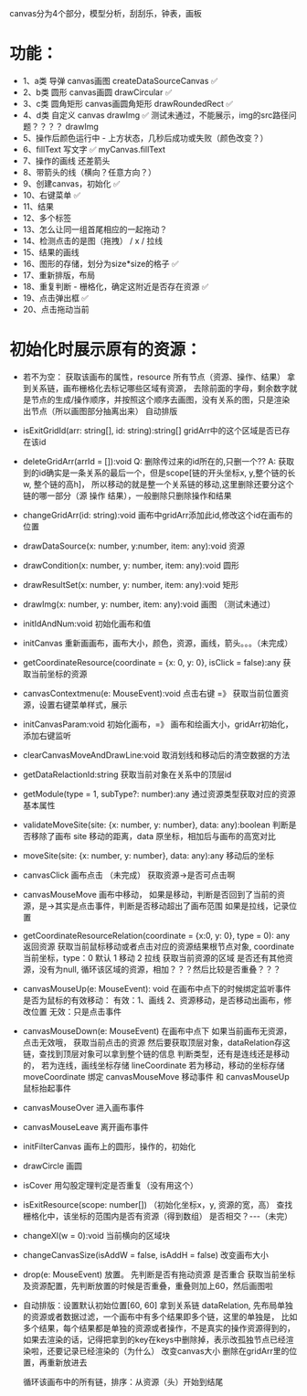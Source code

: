  canvas分为4个部分，模型分析，刮刮乐，钟表，画板
 
 #  功能：
 * 1、a类 导弹 canvas画图   createDataSourceCanvas ✅
 * 2、b类 圆形 canvas画圆   drawCircular  ✅
 * 3、c类 圆角矩形 canvas画圆角矩形  drawRoundedRect ✅
 * 4、d类 自定义 canvas drawImg   ✅ 测试未通过，不能展示，img的src路径问题？？？？ drawImg
 * 5、操作后颜色运行中 - 上方状态，几秒后成功或失败（颜色改变？）
 * 6、fillText 写文字   ✅  myCanvas.fillText
 * 7、操作的画线 还差箭头 
 * 8、带箭头的线（横向？任意方向？）
 * 9、创建canvas，初始化  ✅  
 * 10、右键菜单    ✅
 * 11、结果
 * 12、多个标签
 * 13、怎么让同一组首尾相应的一起拖动？
 * 14、检测点击的是图（拖拽） / x / 拉线 
 * 15、结果的画线
 * 16、图形的存储，划分为size*size的格子  ✅
 * 17、重新排版，布局 
 * 18、重复判断 - 栅格化，确定这附近是否存在资源  ✅
 * 19、点击弹出框 ✅
 * 20、点击拖动当前


 # 初始化时展示原有的资源：
 + 若不为空：
    获取该画布的属性，resource 所有节点（资源、操作、结果）
    拿到关系链，画布栅格化去标记哪些区域有资源，
    去除前面的字母，剩余数字就是节点的生成/操作顺序，并按照这个顺序去画图，没有关系的图，只是渲染出节点（所以画图部分抽离出来）
    自动排版


 * isExitGridId(arr: string[], id: string):string[] gridArr中的这个区域是否已存在该id
 * deleteGridArr(arrId = []):void
    Q: 删除传过来的id所在的,只删一个??
    A: 获取到的id确实是一条关系的最后一个，但是scope[链的开头坐标x, y,整个链的长w, 整个链的高h]，
        所以移动的就是整一个关系链的移动,这里删除还要分这个链的哪一部分（源 操作 结果），一般删除只删除操作和结果
 * changeGridArr(id: string):void 画布中gridArr添加此id,修改这个id在画布的位置
 * drawDataSource(x: number, y:number, item: any):void 资源
 * drawCondition(x: number, y: number, item: any):void 圆形
 * drawResultSet(x: number, y: number, item: any):void 矩形
 * drawImg(x: number, y: number, item: any):void 画图   （测试未通过）
 * initIdAndNum:void 初始化画布和值
 * initCanvas 重新画画布，画布大小，颜色，资源，画线，箭头。。。（未完成）
 * getCoordinateResource(coordinate = {x: 0, y: 0}, isClick = false):any 获取当前坐标的资源
 * canvasContextmenu(e: MouseEvent):void 点击右键 =》 获取当前位置资源，设置右键菜单样式，展示
 * initCanvasParam:void  初始化画布，=》 画布和绘画大小，gridArr初始化，添加右键监听
 * clearCanvasMoveAndDrawLine:void 取消划线和移动后的清空数据的方法
 * getDataRelactionId:string 获取当前对象在关系中的顶层id
 * getModule(type = 1, subType?: number):any 通过资源类型获取对应的资源基本属性
 * validateMoveSite(site: {x: number, y: number}, data: any):boolean 判断是否移除了画布
    site 移动的距离，data 原坐标，相加后与画布的高宽对比
 * moveSite(site: {x: number, y: number}, data: any):any  移动后的坐标
 * canvasClick 画布点击 （未完成） 获取资源->是否可点击啊
 * canvasMouseMove 画布中移动，
    如果是移动，判断是否回到了当前的资源，是->其实是点击事件，判断是否移动超出了画布范围
    如果是拉线，记录位置
 * getCoordinateResourceRelation(coordinate = {x:0, y: 0}, type = 0): any 返回资源
    获取当前鼠标移动或者点击对应的资源结果根节点对象, coordinate 当前坐标，type：0 默认 1 移动 2 拉线
    获取当前资源的区域
    是否还有其他资源，没有为null,
    循环该区域的资源，相加？？？然后比较是否重叠？？？
 * canvasMouseUp(e: MouseEvent): void 在画布中点下的时候绑定监听事件
    是否为鼠标的有效移动：
    有效：1、画线 2、资源移动，是否移动出画布，修改位置
    无效：只是点击事件
 * canvasMouseDown(e: MouseEvent) 在画布中点下
    如果当前画布无资源，点击无效哦，
    获取当前点击的资源
    然后要获取顶层对象，dataRelation存这链，查找到顶层对象可以拿到整个链的信息
    判断类型，还有是连线还是移动的，
      若为连线，画线坐标存储 lineCoordinate
      若为移动，移动的坐标存储 moveCoordinate
    绑定 canvasMouseMove 移动事件 和 canvasMouseUp 鼠标抬起事件
 * canvasMouseOver 进入画布事件
 * canvasMouseLeave 离开画布事件
 * initFilterCanvas 画布上的圆形，操作的，初始化
 * drawCircle 画圆
 * isCover 用勾股定理判定是否重复（没有用这个）
 * isExitResource(scope: number[]) （初始化坐标x，y, 资源的宽，高）
    查找栅格化中，该坐标的范围内是否有资源（得到数组）
    是否相交？---（未完）
 * changeXl(w = 0):void 当前横向的区域块
 * changeCanvasSize(isAddW = false, isAddH = false) 改变画布大小
 * drop(e: MouseEvent) 放置。 
    先判断是否有拖动资源
    是否重合
    获取当前坐标及资源配置，先判断放置的时候是否重叠，重叠则加上60，然后画图啦
    

 * 自动排版：设置默认初始位置[60, 60]
    拿到关系链 dataRelation, 先布局单独的资源或者数据过滤，一个画布中有多个结果即多个链，这里的单独是， 比如多个结果，每个结果都是单独的资源或者操作，不是真实的操作资源得到的，如果去渲染的话，记得把拿到的key在keys中删除掉，表示改孤独节点已经渲染啦，还要记录已经渲染的（为什么）
    改变canvas大小
    删除在gridArr里的位置，再重新放进去

    循环该画布中的所有链，排序：从资源（头）开始到结尾
